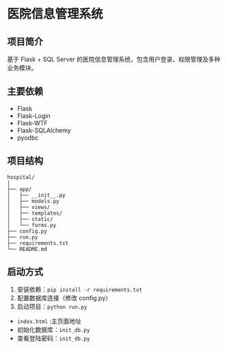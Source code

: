 # 医院信息管理系统

## 项目简介
基于 Flask + SQL Server 的医院信息管理系统，包含用户登录、权限管理及多种业务模块。

## 主要依赖
- Flask
- Flask-Login
- Flask-WTF
- Flask-SQLAlchemy
- pyodbc

## 项目结构
```
hospital/
│
├── app/
│   ├── __init__.py
│   ├── models.py
│   ├── views/
│   ├── templates/
│   ├── static/
│   └── forms.py
├── config.py
├── run.py
├── requirements.txt
└── README.md
```

## 启动方式
1. 安装依赖：`pip install -r requirements.txt`
2. 配置数据库连接（修改 config.py）
3. 启动项目：`python run.py` 


- `index.html` :主页面地址
- 初始化数据库：`init_db.py`
- 查看登陆密码：`init_db.py`
